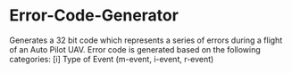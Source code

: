 # Error-Code-Generator
Generates a 32 bit code which represents a series of errors during a flight of an Auto Pilot UAV.
Error code is generated based on the following categories:
[i] Type of Event (m-event, i-event, r-event)
